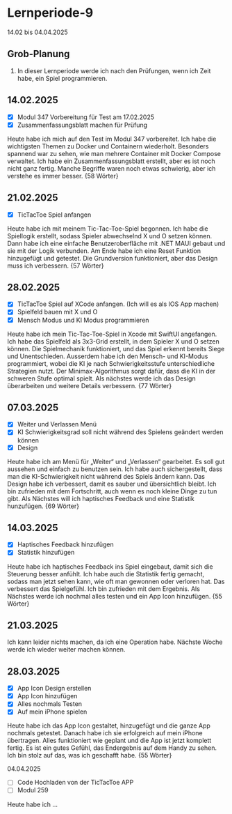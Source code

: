 # Lernperiode-9

14.02 bis 04.04.2025

## Grob-Planung

1. In dieser Lernperiode werde ich nach den Prüfungen, wenn ich Zeit habe, ein Spiel programmieren.

## 14.02.2025

- [x] Modul 347 Vorbereitung für Test am 17.02.2025
- [x] Zusammenfassungsblatt machen für Prüfung

Heute habe ich mich auf den Test im Modul 347 vorbereitet. Ich habe die wichtigsten Themen zu Docker und Containern wiederholt. Besonders spannend war zu sehen, wie man mehrere Container mit Docker Compose verwaltet. Ich habe ein Zusammenfassungsblatt erstellt, aber es ist noch nicht ganz fertig. Manche Begriffe waren noch etwas schwierig, aber ich verstehe es immer besser. {58 Wörter}

## 21.02.2025

- [x] TicTacToe Spiel anfangen

Heute habe ich mit meinem Tic-Tac-Toe-Spiel begonnen. Ich habe die Spiellogik erstellt, sodass Spieler abwechselnd X und O setzen können. Dann habe ich eine einfache Benutzeroberfläche mit .NET MAUI gebaut und sie mit der Logik verbunden. Am Ende habe ich eine Reset Funktion hinzugefügt und getestet. Die Grundversion funktioniert, aber das Design muss ich verbessern. {57 Wörter}

## 28.02.2025

- [x] TicTacToe Spiel auf XCode anfangen. (Ich will es als IOS App machen)
- [x] Spielfeld bauen mit X und O
- [x] Mensch Modus und KI Modus programmieren

Heute habe ich mein Tic-Tac-Toe-Spiel in Xcode mit SwiftUI angefangen. Ich habe das Spielfeld als 3x3-Grid erstellt, in dem Spieler X und O setzen können. Die Spielmechanik funktioniert, und das Spiel erkennt bereits Siege und Unentschieden. Ausserdem habe ich den Mensch- und KI-Modus programmiert, wobei die KI je nach Schwierigkeitsstufe unterschiedliche Strategien nutzt. Der Minimax-Algorithmus sorgt dafür, dass die KI in der schweren Stufe optimal spielt. Als nächstes werde ich das Design überarbeiten und weitere Details verbessern. {77 Wörter}

## 07.03.2025

- [x] Weiter und Verlassen Menü
- [x] KI Schwierigkeitsgrad soll nicht während des Spielens geändert werden können
- [x] Design

Heute habe ich am Menü für „Weiter“ und „Verlassen“ gearbeitet. Es soll gut aussehen und einfach zu benutzen sein. Ich habe auch sichergestellt, dass man die KI-Schwierigkeit nicht während des Spiels ändern kann. Das Design habe ich verbessert, damit es sauber und übersichtlich bleibt. Ich bin zufrieden mit dem Fortschritt, auch wenn es noch kleine Dinge zu tun gibt. Als Nächstes will ich haptisches Feedback und eine Statistik hunzufügen. {69 Wörter}

## 14.03.2025

- [x] Haptisches Feedback hinzufügen
- [x] Statistik hinzufügen

Heute habe ich haptisches Feedback ins Spiel eingebaut, damit sich die Steuerung besser anfühlt. Ich habe auch die Statistik fertig gemacht, sodass man jetzt sehen kann, wie oft man gewonnen oder verloren hat. Das verbessert das Spielgefühl. Ich bin zufrieden mit dem Ergebnis. Als Nächstes werde ich nochmal alles testen und ein App Icon hinzufügen. {55 Wörter}

## 21.03.2025

Ich kann leider nichts machen, da ich eine Operation habe. Nächste Woche werde ich wieder weiter machen können.

## 28.03.2025

- [x] App Icon Design erstellen
- [x] App Icon hinzufügen
- [x] Alles nochmals Testen
- [x] Auf mein iPhone spielen

Heute habe ich das App Icon gestaltet, hinzugefügt und die ganze App nochmals getestet. Danach habe ich sie erfolgreich auf mein iPhone übertragen. Alles funktioniert wie geplant und die App ist jetzt komplett fertig. Es ist ein gutes Gefühl, das Endergebnis auf dem Handy zu sehen. Ich bin stolz auf das, was ich geschafft habe. {55 Wörter}

04.04.2025

- [ ] Code Hochladen von der TicTacToe APP
- [ ] Modul 259

Heute habe ich ...


